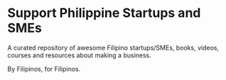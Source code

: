 # Support Philippine Startups and SMEs
A curated repository of awesome Filipino startups/SMEs, books, videos, courses and resources about making a business. 

By Filipinos, for Filipinos.

